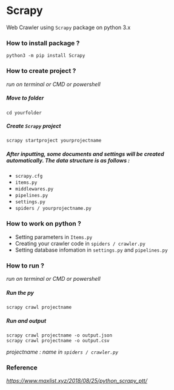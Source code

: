 # Scrapy
  Web Crawler using `Scrapy` package on python 3.x

### How to install package ?
    python3 -m pip install Scrapy

### How to create project ?
_run on terminal or CMD or powershell_
##### Move to folder
    cd yourfolder
##### Create `Scrapy` project
    scrapy startproject yourprojectname
##### After inputting, some documents and settings will be created automatically. The data structure is as follows :
  * `scrapy.cfg`
  * `items.py`
  * `middlewares.py`
  * `pipelines.py`
  * `settings.py`
  * `spiders / yourprojectname.py`
### How to work on python ?
- Setting parameters in `Items.py`
- Creating your crawler code in `spiders / crawler.py`
- Setting database infomation in `settings.py` and `pipelines.py`

### How to run ?
_run on terminal or CMD or powershell_

##### Run the py
    scrapy crawl projectname
##### Run and output
    scrapy crawl projectname -o output.json
    scrapy crawl projectname -o output.csv
  _projectname : name in `spiders / crawler.py`_

### Reference
_https://www.maxlist.xyz/2018/08/25/python_scrapy_ptt/_

